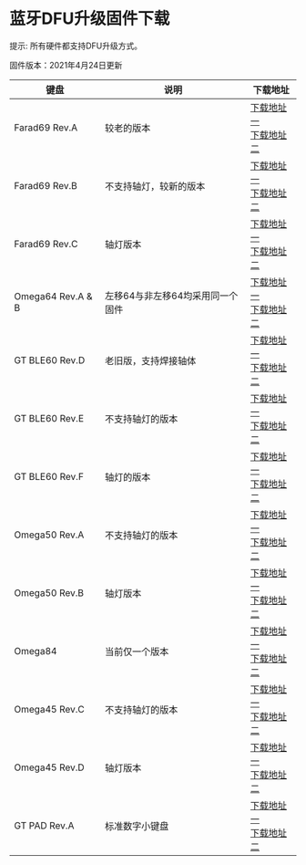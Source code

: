 
蓝牙DFU升级固件下载
=====================
提示: 所有硬件都支持DFU升级方式。

固件版本：2021年4月24日更新

| 键盘        | 说明          | 下载地址 |
| ------------| --            |---- |
| Farad69 Rev.A     | 较老的版本        |<a href="http://lotkb.cn/down/dfu/farad69-a.zip" class="button">下载地址一</a><br><a href="http://glab.online/down/dfu/farad69-a.zip" class="button">下载地址二</a> |
| Farad69 Rev.B     | 不支持轴灯，较新的版本        |<a href="http://lotkb.cn/down/dfu/farad69-b.zip" class="button">下载地址一</a><br><a href="http://glab.online/down/dfu/farad69-b.zip" class="button">下载地址二</a> |
| Farad69 Rev.C     | 轴灯版本        |<a href="http://lotkb.cn/down/dfu/farad69-c.zip" class="button">下载地址一</a><br><a href="http://glab.online/down/dfu/farad69-c.zip" class="button">下载地址二</a> |
| Omega64 Rev.A & B     | 左移64与非左移64均采用同一个固件        |<a href="http://lotkb.cn/down/dfu/Omega64.zip" class="button">下载地址一</a><br><a href="http://glab.online/down/dfu/Omega64.zip" class="button">下载地址二</a> |
| GT BLE60 Rev.D     | 老旧版，支持焊接轴体        |<a href="http://lotkb.cn/down/dfu/gt-ble60-d.zip" class="button">下载地址一</a><br><a href="http://glab.online/down/dfu/gt-ble60-d.zip" class="button">下载地址二</a> |
| GT BLE60 Rev.E     | 不支持轴灯的版本        |<a href="http://lotkb.cn/down/dfu/gt-ble60-e.zip" class="button">下载地址一</a><br><a href="http://glab.online/down/dfu/gt-ble60-e.zip" class="button">下载地址二</a> |
| GT BLE60 Rev.F     | 轴灯的版本        |<a href="http://lotkb.cn/down/dfu/gt-ble60-f.zip" class="button">下载地址一</a><br><a href="http://glab.online/down/dfu/gt-ble60-f.zip" class="button">下载地址二</a> |
| Omega50 Rev.A    | 不支持轴灯的版本        |<a href="http://lotkb.cn/down/dfu/Omega50-a.zip" class="button">下载地址一</a><br><a href="http://glab.online/down/dfu/Omega50-a.zip" class="button">下载地址二</a> |
| Omega50 Rev.B    | 轴灯版本        |<a href="http://lotkb.cn/down/dfu/Omega50-b.zip" class="button">下载地址一</a><br><a href="http://glab.online/down/dfu/Omega50-b.zip" class="button">下载地址二</a> |
| Omega84    | 当前仅一个版本        |<a href="http://lotkb.cn/down/dfu/Omega84.zip" class="button">下载地址一</a><br><a href="http://glab.online/down/dfu/Omega84.zip" class="button">下载地址二</a> |
| Omega45 Rev.C    | 不支持轴灯的版本        |<a href="http://lotkb.cn/down/dfu/Omega45-c.zip" class="button">下载地址一</a><br><a href="http://glab.online/down/dfu/Omega45-c.zip" class="button">下载地址二</a> |
| Omega45 Rev.D    | 轴灯版本        |<a href="http://lotkb.cn/down/dfu/Omega45-d.zip" class="button">下载地址一</a><br><a href="http://glab.online/down/dfu/Omega45-d.zip" class="button">下载地址二</a>|
| GT PAD Rev.A    | 标准数字小键盘        |<a href="http://lotkb.cn/down/dfu/gt-pad-a.zip" class="button">下载地址一</a><br><a href="http://glab.online/down/dfu/gt-pad-a.zip" class="button">下载地址二</a> |
